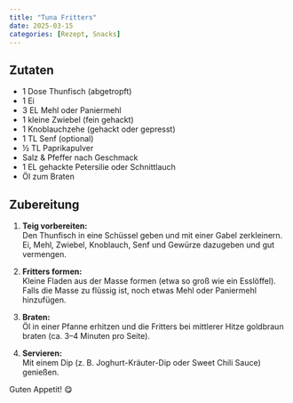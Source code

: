 ```yaml
---
title: "Tuna Fritters"
date: 2025-03-15
categories: [Rezept, Snacks]
---
```


## Zutaten  
- 1 Dose Thunfisch (abgetropft)  
- 1 Ei  
- 3 EL Mehl oder Paniermehl  
- 1 kleine Zwiebel (fein gehackt)  
- 1 Knoblauchzehe (gehackt oder gepresst)  
- 1 TL Senf (optional)  
- ½ TL Paprikapulver  
- Salz & Pfeffer nach Geschmack  
- 1 EL gehackte Petersilie oder Schnittlauch  
- Öl zum Braten  

## Zubereitung  
1. **Teig vorbereiten:**  
   Den Thunfisch in eine Schüssel geben und mit einer Gabel zerkleinern. Ei, Mehl, Zwiebel, Knoblauch, Senf und Gewürze dazugeben und gut vermengen.  

2. **Fritters formen:**  
   Kleine Fladen aus der Masse formen (etwa so groß wie ein Esslöffel). Falls die Masse zu flüssig ist, noch etwas Mehl oder Paniermehl hinzufügen.  

3. **Braten:**  
   Öl in einer Pfanne erhitzen und die Fritters bei mittlerer Hitze goldbraun braten (ca. 3–4 Minuten pro Seite).  

4. **Servieren:**  
   Mit einem Dip (z. B. Joghurt-Kräuter-Dip oder Sweet Chili Sauce) genießen.  

Guten Appetit! 😋
